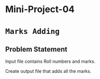 # Mini-Project-04
# `Marks Adding`
## Problem Statement
Input file contains Roll numbers and marks.

Create output file that adds all the marks.
